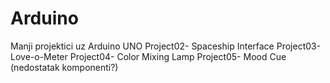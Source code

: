 # Arduino
Manji projektici uz Arduino UNO
Project02- Spaceship Interface
Project03- Love-o-Meter
Project04- Color Mixing Lamp
Project05- Mood Cue (nedostatak komponenti?)
